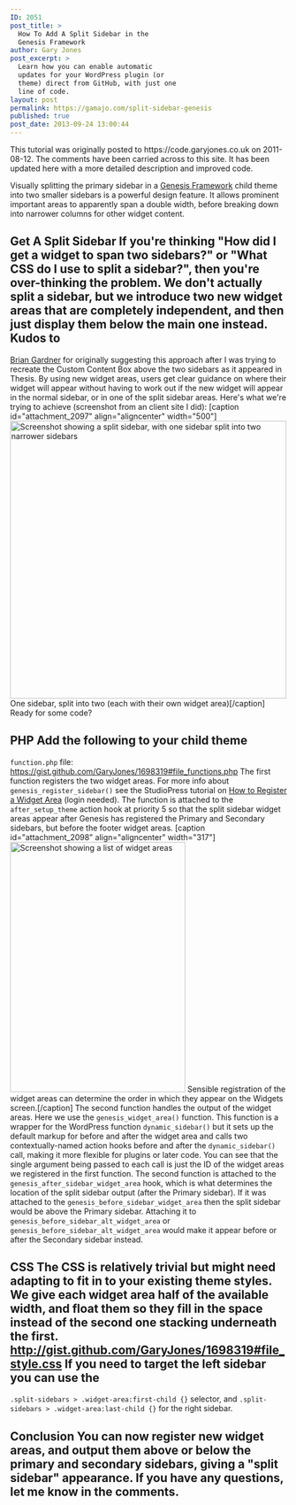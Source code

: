 ```yaml
---
ID: 2051
post_title: >
  How To Add A Split Sidebar in the
  Genesis Framework
author: Gary Jones
post_excerpt: >
  Learn how you can enable automatic
  updates for your WordPress plugin (or
  theme) direct from GitHub, with just one
  line of code.
layout: post
permalink: https://gamajo.com/split-sidebar-genesis
published: true
post_date: 2013-09-24 13:00:44
---
```

<div class="alert alert-info">
  This tutorial was originally posted to https://code.garyjones.co.uk on 2011-08-12. The comments have been carried across to this site. It has been updated here with a more detailed description and improved code.</p>
</div>

Visually splitting the primary sidebar in a [Genesis Framework][1] child theme into two smaller sidebars is a powerful design feature. It allows prominent important areas to apparently span a double width, before breaking down into narrower columns for other widget content. 
## Get A Split Sidebar If you're thinking "How did I get a widget to span two sidebars?" or "What CSS do I use to split a sidebar?", then you're over-thinking the problem. We don't actually split a sidebar, but we introduce two new widget areas that are completely independent, and then just display them below the main one instead. Kudos to 

[Brian Gardner][2] for originally suggesting this approach after I was trying to recreate the Custom Content Box above the two sidebars as it appeared in Thesis. By using new widget areas, users get clear guidance on where their widget will appear without having to work out if the new widget will appear in the normal sidebar, or in one of the split sidebar areas. Here's what we're trying to achieve (screenshot from an client site I did): [caption id="attachment_2097" align="aligncenter" width="500"]<img src="https://gamajo.com/wp-content/uploads/genesis-split-sidebars.png" alt="Screenshot showing a split sidebar, with one sidebar split into two narrower sidebars" width="500" height="502" class="size-full wp-image-2097" /> One sidebar, split into two (each with their own widget area)[/caption] Ready for some code? 
## PHP Add the following to your child theme 

`function.php` file: https://gist.github.com/GaryJones/1698319#file_functions.php The first function registers the two widget areas. For more info about `genesis_register_sidebar()` see the StudioPress tutorial on [How to Register a Widget Area][3] (login needed). The function is attached to the `after_setup_theme` action hook at priority 5 so that the split sidebar widget areas appear after Genesis has registered the Primary and Secondary sidebars, but before the footer widget areas. [caption id="attachment_2098" align="aligncenter" width="317"]<img src="https://gamajo.com/wp-content/uploads/split-sidebar-widget-areas.png" alt="Screenshot showing a list of widget areas" width="317" height="452" class="size-full wp-image-2098" /> Sensible registration of the widget areas can determine the order in which they appear on the Widgets screen.[/caption] The second function handles the output of the widget areas. Here we use the `genesis_widget_area()` function. This function is a wrapper for the WordPress function `dynamic_sidebar()` but it sets up the default markup for before and after the widget area and calls two contextually-named action hooks before and after the `dynamic_sidebar()` call, making it more flexible for plugins or later code. You can see that the single argument being passed to each call is just the ID of the widget areas we registered in the first function. The second function is attached to the `genesis_after_sidebar_widget_area` hook, which is what determines the location of the split sidebar output (after the Primary sidebar). If it was attached to the `genesis_before_sidebar_widget_area` then the split sidebar would be above the Primary sidebar. Attaching it to `genesis_before_sidebar_alt_widget_area` or `genesis_before_sidebar_alt_widget_area` would make it appear before or after the Secondary sidebar instead. 
## CSS The CSS is relatively trivial but might need adapting to fit in to your existing theme styles. We give each widget area half of the available width, and float them so they fill in the space instead of the second one stacking underneath the first. http://gist.github.com/GaryJones/1698319#file_style.css If you need to target the left sidebar you can use the 

`.split-sidebars > .widget-area:first-child {}` selector, and `.split-sidebars > .widget-area:last-child {}` for the right sidebar. 
## Conclusion You can now register new widget areas, and output them above or below the primary and secondary sidebars, giving a "split sidebar" appearance. If you have any questions, let me know in the comments.

 [1]: https://genesis-theme-framework.com/
 [2]: https://briangardner.com/
 [3]: https://my.studiopress.com/documentation/tutorials/genesis-tutorials/register-a-widget-area/